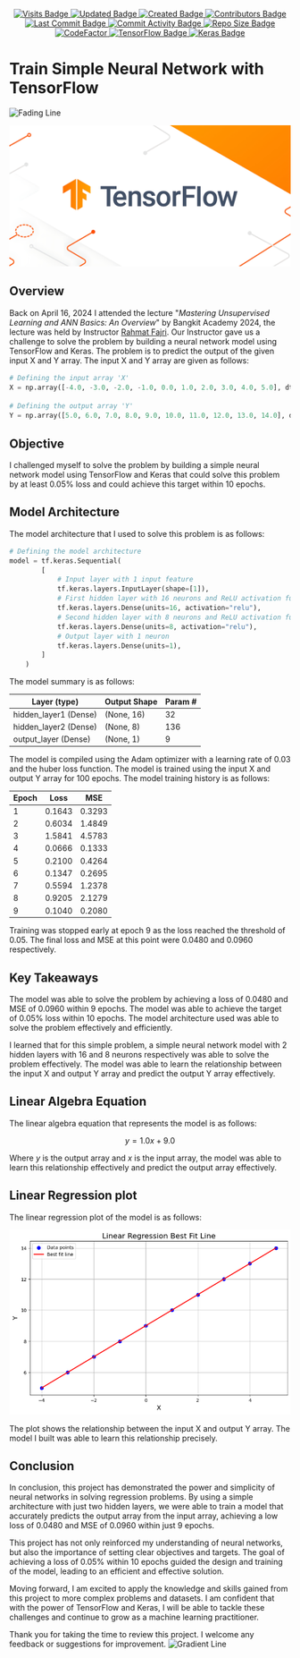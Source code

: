 <p align="center">
  <a href="#">
    <img src="https://badges.pufler.dev/visits/stefansphtr/Train_Simple_Neural_Network" alt="Visits Badge">
    <img src="https://badges.pufler.dev/updated/stefansphtr/Train_Simple_Neural_Network" alt="Updated Badge">
    <img src="https://badges.pufler.dev/created/stefansphtr/Train_Simple_Neural_Network" alt="Created Badge">
    <img src="https://img.shields.io/github/contributors/stefansphtr/Train_Simple_Neural_Network" alt="Contributors Badge">
    <img src="https://img.shields.io/github/last-commit/stefansphtr/Train_Simple_Neural_Network" alt="Last Commit Badge">
    <img src="https://img.shields.io/github/commit-activity/m/stefansphtr/Train_Simple_Neural_Network" alt="Commit Activity Badge">
    <img src="https://img.shields.io/github/repo-size/stefansphtr/Train_Simple_Neural_Network" alt="Repo Size Badge">
    <img src="https://www.codefactor.io/repository/github/stefansphtr/Train_Simple_Neural_Network/badge" alt="CodeFactor" />
    <img src="https://img.shields.io/badge/TensorFlow-2.16.1-FF6F00?logo=tensorflow" alt="TensorFlow Badge">
    <img src="https://img.shields.io/badge/Keras-3.1.1-D00000?logo=keras" alt="Keras Badge">
  </a>
</p>

# **Train Simple Neural Network with TensorFlow**
![Fading Line](https://user-images.githubusercontent.com/74038190/212284100-561aa473-3905-4a80-b561-0d28506553ee.gif)

![TensorFlow Banner](./src/images/TensorFlow_Banner.jpg)

## **Overview**
Back on April 16, 2024 I attended the lecture "*Mastering Unsupervised Learning and ANN Basics: An Overview*" by Bangkit Academy 2024, the lecture was held by Instructor [Rahmat Fajri](https://github.com/rfajri27). Our Instructor gave us a challenge to solve the problem by building a neural network model using TensorFlow and Keras. The problem is to predict the output of the given input X and Y array. The input X and Y array are given as follows:

```python
# Defining the input array 'X'
X = np.array([-4.0, -3.0, -2.0, -1.0, 0.0, 1.0, 2.0, 3.0, 4.0, 5.0], dtype=float)

# Defining the output array 'Y'
Y = np.array([5.0, 6.0, 7.0, 8.0, 9.0, 10.0, 11.0, 12.0, 13.0, 14.0], dtype=float)
```

## **Objective**

I challenged myself to solve the problem by building a simple neural network model using TensorFlow and Keras that could solve this problem by at least 0.05% loss and could achieve this target within 10 epochs. 

## **Model Architecture**

The model architecture that I used to solve this problem is as follows:

```py
# Defining the model architecture
model = tf.keras.Sequential(
        [
            # Input layer with 1 input feature
            tf.keras.layers.InputLayer(shape=[1]),
            # First hidden layer with 16 neurons and ReLU activation function
            tf.keras.layers.Dense(units=16, activation="relu"),
            # Second hidden layer with 8 neurons and ReLU activation function
            tf.keras.layers.Dense(units=8, activation="relu"),
            # Output layer with 1 neuron
            tf.keras.layers.Dense(units=1),
        ]
    )
```

The model summary is as follows:

| Layer (type) | Output Shape | Param # |
| --- | --- | --- |
| hidden_layer1 (Dense) | (None, 16) | 32 |
| hidden_layer2 (Dense) | (None, 8) | 136 |
| output_layer (Dense) | (None, 1) | 9 |

The model is compiled using the Adam optimizer with a learning rate of 0.03 and the huber loss function. The model is trained using the input X and output Y array for 100 epochs. The model training history is as follows:

| Epoch | Loss | MSE |
| --- | --- | --- |
| 1 | 0.1643 | 0.3293 |
| 2 | 0.6034 | 1.4849 |
| 3 | 1.5841 | 4.5783 |
| 4 | 0.0666 | 0.1333 |
| 5 | 0.2100 | 0.4264 |
| 6 | 0.1347 | 0.2695 |
| 7 | 0.5594 | 1.2378 |
| 8 | 0.9205 | 2.1279 |
| 9 | 0.1040 | 0.2080 |

Training was stopped early at epoch 9 as the loss reached the threshold of 0.05. The final loss and MSE at this point were 0.0480 and 0.0960 respectively.

## **Key Takeaways**

The model was able to solve the problem by achieving a loss of 0.0480 and MSE of 0.0960 within 9 epochs. The model was able to achieve the target of 0.05% loss within 10 epochs. The model architecture used was able to solve the problem effectively and efficiently.

I learned that for this simple problem, a simple neural network model with 2 hidden layers with 16 and 8 neurons respectively was able to solve the problem effectively. The model was able to learn the relationship between the input X and output Y array and predict the output Y array effectively.

## **Linear Algebra Equation**

The linear algebra equation that represents the model is as follows:

$$ y = 1.0x + 9.0 $$

Where $y$ is the output array and $x$ is the input array, the model was able to learn this relationship effectively and predict the output array effectively.

## **Linear Regression plot**

The linear regression plot of the model is as follows:

![Linear Regression Plot](./src/images/linear_regression_plot.png)

The plot shows the relationship between the input X and output Y array. The model I built was able to learn this relationship precisely.

## **Conclusion**

In conclusion, this project has demonstrated the power and simplicity of neural networks in solving regression problems. By using a simple architecture with just two hidden layers, we were able to train a model that accurately predicts the output array from the input array, achieving a low loss of 0.0480 and MSE of 0.0960 within just 9 epochs.

This project has not only reinforced my understanding of neural networks, but also the importance of setting clear objectives and targets. The goal of achieving a loss of 0.05% within 10 epochs guided the design and training of the model, leading to an efficient and effective solution.

Moving forward, I am excited to apply the knowledge and skills gained from this project to more complex problems and datasets. I am confident that with the power of TensorFlow and Keras, I will be able to tackle these challenges and continue to grow as a machine learning practitioner.

Thank you for taking the time to review this project. I welcome any feedback or suggestions for improvement.
![Gradient Line](https://user-images.githubusercontent.com/74038190/212284115-f47cd8ff-2ffb-4b04-b5bf-4d1c14c0247f.gif)